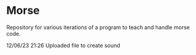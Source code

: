 # Morse

Repository for various iterations of a program to teach and handle morse code.

12/06/23 21:26
Uploaded file to create sound
